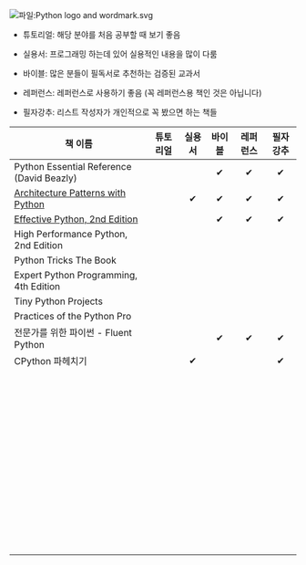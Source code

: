![파일:Python logo and wordmark.svg](https://upload.wikimedia.org/wikipedia/commons/thumb/f/f8/Python_logo_and_wordmark.svg/486px-Python_logo_and_wordmark.svg.png)

- 튜토리얼: 해당 분야를 처음 공부할 때 보기 좋음

- 실용서: 프로그래밍 하는데 있어 실용적인 내용을 많이 다룸

- 바이블: 많은 분들이 필독서로 추천하는 검증된 교과서

- 레퍼런스: 레퍼런스로 사용하기 좋음 (꼭 레퍼런스용 책인 것은 아닙니다)

- 필자강추: 리스트 작성자가 개인적으로 꼭 봤으면 하는 책들


| 책 이름                                                      | 튜토리얼 | 실용서 | 바이블 | 레퍼런스 | 필자강추 |
| ------------------------------------------------------------ | :------: | :----: | :----: | :------: | :------: |
| Python Essential Reference (David Beazly)                    |          |        |   ✔    |    ✔     |    ✔     |
| [Architecture Patterns with Python](python/apwp/2022-04-apwp.md) |          |   ✔    |   ✔    |    ✔     |    ✔     |
| [Effective Python, 2nd Edition](python/ep2/2022-04-ep2.md)   |          |        |   ✔    |    ✔     |    ✔     |
| High Performance Python, 2nd Edition                         |          |        |        |          |          |
| Python Tricks The Book                                       |          |        |        |          |          |
| Expert Python Programming, 4th Edition                       |          |        |        |          |          |
| Tiny Python Projects                                         |          |        |        |          |          |
| Practices of the Python Pro                                  |          |        |        |          |          |
| 전문가를 위한 파이썬 - Fluent Python                         |          |        |   ✔    |    ✔     |    ✔     |
| CPython 파헤치기                                             |          |   ✔    |        |          |    ✔     |
|                                                              |          |        |        |          |          |
|                                                              |          |        |        |          |          |
|                                                              |          |        |        |          |          |
|                                                              |          |        |        |          |          |
|                                                              |          |        |        |          |          |
|                                                              |          |        |        |          |          |
|                                                              |          |        |        |          |          |
|                                                              |          |        |        |          |          |
|                                                              |          |        |        |          |          |
|                                                              |          |        |        |          |          |
|                                                              |          |        |        |          |          |
|                                                              |          |        |        |          |          |
|                                                              |          |        |        |          |          |
|                                                              |          |        |        |          |          |
|                                                              |          |        |        |          |          |
|                                                              |          |        |        |          |          |
|                                                              |          |        |        |          |          |
|                                                              |          |        |        |          |          |
|                                                              |          |        |        |          |          |
|                                                              |          |        |        |          |          |
|                                                              |          |        |        |          |          |
|                                                              |          |        |        |          |          |
|                                                              |          |        |        |          |          |
|                                                              |          |        |        |          |          |
|                                                              |          |        |        |          |          |
|                                                              |          |        |        |          |          |
|                                                              |          |        |        |          |          |
|                                                              |          |        |        |          |          |
|                                                              |          |        |        |          |          |
|                                                              |          |        |        |          |          |
|                                                              |          |        |        |          |          |
|                                                              |          |        |        |          |          |
|                                                              |          |        |        |          |          |
|                                                              |          |        |        |          |          |
|                                                              |          |        |        |          |          |
|                                                              |          |        |        |          |          |
|                                                              |          |        |        |          |          |
|                                                              |          |        |        |          |          |
|                                                              |          |        |        |          |          |
|                                                              |          |        |        |          |          |
|                                                              |          |        |        |          |          |
|                                                              |          |        |        |          |          |
|                                                              |          |        |        |          |          |
|                                                              |          |        |        |          |          |
|                                                              |          |        |        |          |          |
|                                                              |          |        |        |          |          |
|                                                              |          |        |        |          |          |
|                                                              |          |        |        |          |          |
|                                                              |          |        |        |          |          |
|                                                              |          |        |        |          |          |
|                                                              |          |        |        |          |          |
|                                                              |          |        |        |          |          |
|                                                              |          |        |        |          |          |
|                                                              |          |        |        |          |          |

